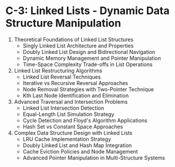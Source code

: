 # C-3: Linked Lists - Dynamic Data Structure Manipulation

1. Theoretical Foundations of Linked List Structures
   - Singly Linked List Architecture and Properties
   - Doubly Linked List Design and Bidirectional Navigation
   - Dynamic Memory Management and Pointer Manipulation
   - Time-Space Complexity Trade-offs in List Operations
2. Linked List Restructuring Algorithms
   - Linked List Reversal Techniques
   - Iterative vs Recursive Reversal Approaches
   - Node Removal Strategies with Two-Pointer Technique
   - Kth Last Node Identification and Elimination
3. Advanced Traversal and Intersection Problems
   - Linked List Intersection Detection
   - Equal-Length List Simulation Strategy
   - Cycle Detection and Floyd's Algorithm Applications
   - Hash Set vs Constant Space Approaches
4. Complex Data Structure Design with Linked Lists
   - LRU Cache Implementation Strategy
   - Doubly Linked List and Hash Map Integration
   - Cache Eviction Policies and Node Management
   - Advanced Pointer Manipulation in Multi-Structure Systems